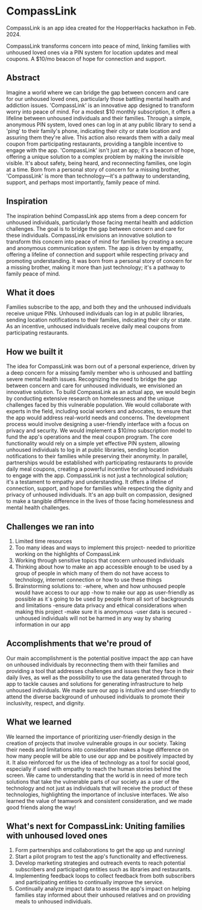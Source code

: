 # CompassLink
CompassLink is an app idea created for the HopperHacks hackathon in Feb. 2024.

CompassLink transforms concern into peace of mind, linking families with unhoused loved ones via a PIN system for location updates and meal coupons. A $10/mo beacon of hope for connection and support.

## Abstract
Imagine a world where we can bridge the gap between concern and care for our unhoused loved ones, particularly those battling mental health and addiction issues. 'CompassLink' is an innovative app designed to transform worry into peace of mind. For a modest $10 monthly subscription, it offers a lifeline between unhoused individuals and their families. Through a simple, anonymous PIN system, loved ones can log in at any public library to send a 'ping' to their family's phone, indicating their city or state location and assuring them they're alive. This action also rewards them with a daily meal coupon from participating restaurants, providing a tangible incentive to engage with the app. 'CompassLink' isn't just an app; it's a beacon of hope, offering a unique solution to a complex problem by making the invisible visible. It's about safety, being heard, and reconnecting families, one login at a time. Born from a personal story of concern for a missing brother, 'CompassLink' is more than technology—it's a pathway to understanding, support, and perhaps most importantly, family peace of mind.

## Inspiration
The inspiration behind CompassLink app stems from a deep concern for unhoused individuals, particularly those facing mental health and addiction challenges. The goal is to bridge the gap between concern and care for these individuals. CompassLink envisions an innovative solution to transform this concern into peace of mind for families by creating a secure and anonymous communication system. The app is driven by empathy, offering a lifeline of connection and support while respecting privacy and promoting understanding. It was born from a personal story of concern for a missing brother, making it more than just technology; it's a pathway to family peace of mind.

## What it does
Families subscribe to the app, and both they and the unhoused individuals receive unique PINs. Unhoused individuals can log in at public libraries, sending location notifications to their families, indicating their city or state. As an incentive, unhoused individuals receive daily meal coupons from participating restaurants.

## How we built it
The idea for CompassLink was born out of a personal experience, driven by a deep concern for a missing family member who is unhoused and battling severe mental health issues. Recognizing the need to bridge the gap between concern and care for unhoused individuals, we envisioned an innovative solution. To build CompassLink as an actual app, we would begin by conducting extensive research on homelessness and the unique challenges faced by this vulnerable population. We would collaborate with experts in the field, including social workers and advocates, to ensure that the app would address real-world needs and concerns. The development process would involve designing a user-friendly interface with a focus on privacy and security. We would implement a $10/mo subscription model to fund the app's operations and the meal coupon program. The core functionality would rely on a simple yet effective PIN system, allowing unhoused individuals to log in at public libraries, sending location notifications to their families while preserving their anonymity. In parallel, partnerships would be established with participating restaurants to provide daily meal coupons, creating a powerful incentive for unhoused individuals to engage with the app. CompassLink is not just a technological solution; it's a testament to empathy and understanding. It offers a lifeline of connection, support, and hope for families while respecting the dignity and privacy of unhoused individuals. It's an app built on compassion, designed to make a tangible difference in the lives of those facing homelessness and mental health challenges.

## Challenges we ran into
1. Limited time resources
2. Too many ideas and ways to implement this project- needed to prioritize working on the highlights of CompassLink
3. Working through sensitive topics that concern unhoused individuals
4. Thinking about how to make an app accessible enough to be used by a group of people in which many of them do not have access to technology, internet connection or how to use these things 
5. Brainstorming solutions to:
-where, when and how unhoused people would have access to our app 
-how to make our app as user-friendly as possible as it´s going to be used by people from all sort of backgrounds and limitations 
-ensure data privacy and ethical considerations when making this project
-make sure it is anonymous
-user data is secured 
-unhoused individuals will not be harmed in any way by sharing information in our app

## Accomplishments that we're proud of
Our main accomplishment is the potential positive impact the app can have on unhoused individuals by reconnecting them with their families and providing a tool that addresses challenges and issues that they face in their daily lives, as well as the possibility to use the data generated through to app to tackle causes and solutions for generating infrastructure to help unhoused individuals. We made sure our app is intuitive and user-friendly to attend the diverse background of unhoused individuals to promote their inclusivity, respect, and dignity.

## What we learned
We learned the importance of prioritizing user-friendly design in the creation of projects that involve vulnerable groups in our society. Taking their needs and limitations into consideration makes a huge difference on how many people will be able to use our app and be positively impacted by it. It also reinforced for us the idea of technology as a tool for social good, especially if used with empathy to reach the human stories behind the screen. We came to understanding that the world is in need of more tech solutions that take the vulnerable parts of our society as a user of the technology and not just as individuals that will receive the product of these technologies, highlighting the importance of inclusive interfaces. We also learned the value of teamwork and consistent consideration, and we made good friends along the way!

## What's next for CompassLink: Uniting families with unhoused loved ones
1. Form partnerships and collaborations to get the app up and running!
2. Start a pilot program to test the app's functionality and effectiveness.
3. Develop marketing strategies and outreach events to reach potential subscribers and participating entities such as libraries and restaurants.
4. Implementing feedback loops to collect feedback from both subscribers and participating entities to continually improve the service.
5. Continually analyze impact data to assess the app's impact on helping families stay informed about their unhoused relatives and on providing meals to unhoused individuals.
